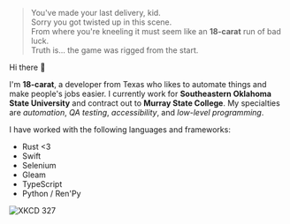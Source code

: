> You've made your last delivery, kid.<br>
> Sorry you got twisted up in this scene.<br>
> From where you're kneeling it must seem like an **18-carat** run of bad luck.<br>
> Truth is... the game was rigged from the start.

Hi there 👋

I'm **18-carat**, a developer from Texas<!-- (as of 2025; if you're reading this in 2026, I will be a refugee up north, God willing) --> who likes to automate things and make people's jobs easier.
I currently work for **Southeastern Oklahoma State University** and contract out to **Murray State College**. 
My specialties are *automation*, *QA testing*, *accessibility*, and *low-level programming*.

I have worked with the following languages and frameworks:

- Rust <3
- Swift
- Selenium
- Gleam
- TypeScript
- Python / Ren'Py

![XKCD 327](https://github.com/user-attachments/assets/39f8fb84-79bc-41a7-9193-493c4f8d94f4)
